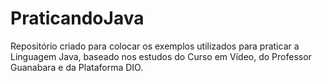 # PraticandoJava
Repositório criado para colocar os exemplos utilizados para praticar a Linguagem Java, baseado nos estudos do Curso em Vídeo, do Professor Guanabara e da Plataforma DIO.
